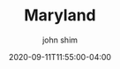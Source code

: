 ---
date: 2020-09-11T11:55:00-04:00
title: "Maryland"
seo_title: "Contact Maryland Governor"
description: Contact Maryland Governor
author: john shim
url: /maryland/
weight: 1
---